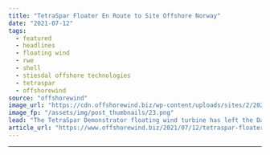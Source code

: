 ```yaml
---
title: "TetraSpar Floater En Route to Site Offshore Norway"
date: "2021-07-12"
tags: 
  - featured
  - headlines
  - floating wind
  - rwe
  - shell
  - stiesdal offshore technologies
  - tetraspar
  - offshorewind
source: "offshorewind"
image_url: "https://cdn.offshorewind.biz/wp-content/uploads/sites/2/2021/07/12101003/TetraSpar-sail-out_-c-Stiesdal_video-screenshot_2.png"
image_fp: "/assets/img/post_thumbnails/23.png"
lead: "The TetraSpar Demonstrator floating wind turbine has left the Danish port of Grenaa and is currently"
article_url: "https://www.offshorewind.biz/2021/07/12/tetraspar-floater-en-route-to-site-offshore-norway/"
---
```


---
